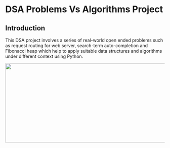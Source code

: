 # DSA Problems Vs Algorithms Project

## Introduction
This  DSA project involves a series of real-world open ended problems such as request routing for web server, search-term auto-completion and Fibonacci heap which help to apply suitable data structures and algorithms under different context using Python.

<a href="ProblemvsAlgorithm"  >
<img src="https://user-images.githubusercontent.com/86887626/134783783-b4fe1fe6-2e65-4743-9a65-201872e87949.jpg" width="1000" height="250"/>
